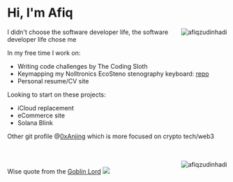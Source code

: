 # Hi, I'm Afiq

<img align="right" src="https://github-readme-stats.vercel.app/api/top-langs?username=afiqzudinhadi&show_icons=true&locale=en&layout=donut-vertical&card_width=300" alt="afiqzudinhadi" />

I didn't choose the software developer life, the software developer life chose me

In my free time I work on:

- Writing code challenges by The Coding Sloth
- Keymapping my Nolltronics EcoSteno stenography keyboard: [repo](https://github.com/afiqzudinhadi/EcoSteno-Firmware/tree/main)
- Personal resume/CV site
  
Looking to start on these projects:

- iCloud replacement
- eCommerce site
- Solana Blink
  
Other git profile @<a href="https://github.com/0xanjing">0xAnjing<a/> which is more focused on crypto tech/web3

<br>
<br>
<img align="right" src="https://github-readme-streak-stats.herokuapp.com/?user=afiqzudinhadi&hide_longest_streak=true&hide_current_streak=true&card_width=300" alt="afiqzudinhadi"/>

Wise quote from the [Goblin Lord](https://www.youtube.com/c/piratesoftware)
![](https://github.com/afiqzudinhadi/afiqzudinhadi/blob/main/Programming1920p_60fps_H264-128kbit_AAC-ezgif.com-crop.gif)
